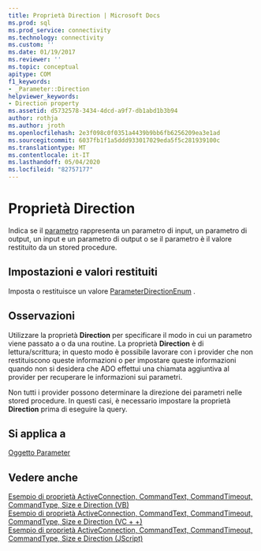 ```yaml
---
title: Proprietà Direction | Microsoft Docs
ms.prod: sql
ms.prod_service: connectivity
ms.technology: connectivity
ms.custom: ''
ms.date: 01/19/2017
ms.reviewer: ''
ms.topic: conceptual
apitype: COM
f1_keywords:
- _Parameter::Direction
helpviewer_keywords:
- Direction property
ms.assetid: d5732578-3434-4dcd-a9f7-db1abd1b3b94
author: rothja
ms.author: jroth
ms.openlocfilehash: 2e3f098c0f0351a4439b9bb6fb6256209ea3e1ad
ms.sourcegitcommit: 6037fb1f1a5ddd933017029eda5f5c281939100c
ms.translationtype: MT
ms.contentlocale: it-IT
ms.lasthandoff: 05/04/2020
ms.locfileid: "82757177"
---
```

# <a name="direction-property"></a>Proprietà Direction
Indica se il [parametro](../../../ado/reference/ado-api/parameter-object.md) rappresenta un parametro di input, un parametro di output, un input e un parametro di output o se il parametro è il valore restituito da un stored procedure.  
  
## <a name="settings-and-return-values"></a>Impostazioni e valori restituiti  
 Imposta o restituisce un valore [ParameterDirectionEnum](../../../ado/reference/ado-api/parameterdirectionenum.md) .  
  
## <a name="remarks"></a>Osservazioni  
 Utilizzare la proprietà **Direction** per specificare il modo in cui un parametro viene passato a o da una routine. La proprietà **Direction** è di lettura/scrittura; in questo modo è possibile lavorare con i provider che non restituiscono queste informazioni o per impostare queste informazioni quando non si desidera che ADO effettui una chiamata aggiuntiva al provider per recuperare le informazioni sui parametri.  
  
 Non tutti i provider possono determinare la direzione dei parametri nelle stored procedure. In questi casi, è necessario impostare la proprietà **Direction** prima di eseguire la query.  
  
## <a name="applies-to"></a>Si applica a  
 [Oggetto Parameter](../../../ado/reference/ado-api/parameter-object.md)  
  
## <a name="see-also"></a>Vedere anche  
 [Esempio di proprietà ActiveConnection, CommandText, CommandTimeout, CommandType, Size e Direction (VB)](../../../ado/reference/ado-api/activeconnection-commandtext-commandtimeout-commandtype-size-example-vb.md)   
 [Esempio di proprietà ActiveConnection, CommandText, CommandTimeout, CommandType, Size e Direction (VC + +)](../../../ado/reference/ado-api/activeconnection-commandtext-commandtimeout-commandtype-size-example-vc.md)   
 [Esempio di proprietà ActiveConnection, CommandText, CommandTimeout, CommandType, Size e Direction (JScript)](../../../ado/reference/ado-api/activeconnection-commandtext-timeout-type-size-example-jscript.md)
